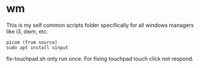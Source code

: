 # wm

This is my self common scripts folder specifically for all windows managers like i3, dwm, etc.

```
picom (from source)
sudo apt install xinput
```

fix-touchpad.sh only run once. For fixing touchpad touch click not respond.
